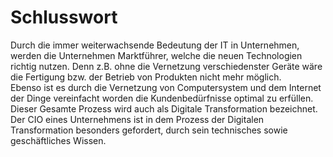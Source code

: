 # Schlusswort
Durch die immer weiterwachsende Bedeutung der IT in Unternehmen, werden die Unternehmen Marktführer, welche die neuen Technologien richtig nutzen. Denn z.B. ohne die Vernetzung verschiedenster Geräte wäre die Fertigung bzw. der Betrieb von Produkten nicht mehr möglich.  
Ebenso ist es durch die Vernetzung von Computersystem und dem Internet der Dinge vereinfacht worden die Kundenbedürfnisse optimal zu erfüllen. Dieser Gesamte Prozess wird auch als Digitale Transformation bezeichnet.  
Der CIO eines Unternehmens ist in dem Prozess der Digitalen Transformation besonders gefordert, durch sein technisches sowie geschäftliches Wissen. 

